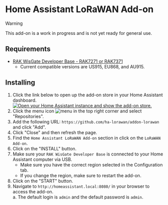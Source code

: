 # Home Assistant LoRaWAN Add-on

> [!WARNING]  
> This add-on is a work in progress and is not yet ready for general use.

## Requirements
- [RAK WisGate Developer Base - RAK7271 or RAK7371](https://store.rakwireless.com/products/wisgate-developer-base?srsltid=AfmBOopXkQDyqq3tEIFsuDUnioYvLEW8XTG2Pn1TgxHLK3eiVgRcaFjX&variant=39942858703046)
    - Current compatible versions are US915, EU868, and AU915.

## Installing
1. Click the link below to open up the add-on store in your Home Assistant dashboard.  
[![Open your Home Assistant instance and show the add-on store.](https://my.home-assistant.io/badges/supervisor_store.svg)](https://my.home-assistant.io/redirect/supervisor_store/)  
2. Click the menu icon ![menu](image.png) in the top right corner and select "Repositories". 
3. Add the following URL: `https://github.com/ha-lorawan/addon-lorawan` and click "Add".  
4. Click "Close" and then refresh the page.
5. Find the `Home Assistant LoRaWAN Add-on` section in click on the `LoRaWAN Add-on`.
6. Click on the "INSTALL" button.
7. Make sure your `RAK WisGate Developer Base` is connected to your Home Assistant computer via USB.  
    - Make sure you have the correct region selected in the Configuration tab.  
    - If you change the region, make sure to restart the add-on.  
8. Click on the "START" button.
9. Navigate to `http://homeassistant.local:8080/` in your browser to access the add-on.  
    a. The default login is `admin` and the default password is `admin`.